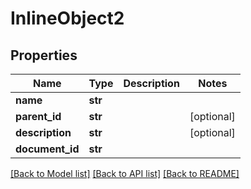 # InlineObject2

## Properties
Name | Type | Description | Notes
------------ | ------------- | ------------- | -------------
**name** | **str** |  | 
**parent_id** | **str** |  | [optional] 
**description** | **str** |  | [optional] 
**document_id** | **str** |  | 

[[Back to Model list]](../README.md#documentation-for-models) [[Back to API list]](../README.md#documentation-for-api-endpoints) [[Back to README]](../README.md)


